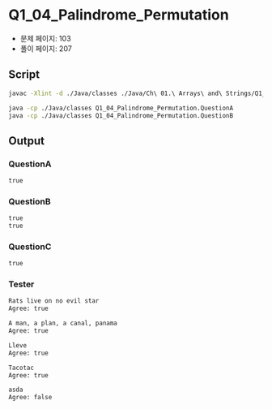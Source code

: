 # Q1_04_Palindrome_Permutation

- 문제 페이지: 103
- 풀이 페이지: 207

## Script

```sh
javac -Xlint -d ./Java/classes ./Java/Ch\ 01.\ Arrays\ and\ Strings/Q1_04_Palindrome_Permutation/*.java

java -cp ./Java/classes Q1_04_Palindrome_Permutation.QuestionA
java -cp ./Java/classes Q1_04_Palindrome_Permutation.QuestionB
```

## Output

### QuestionA

```txt
true

```

### QuestionB

```txt
true
true

```

### QuestionC

```txt
true

```

### Tester

```txt
Rats live on no evil star
Agree: true

A man, a plan, a canal, panama
Agree: true

Lleve
Agree: true

Tacotac
Agree: true

asda
Agree: false

```
